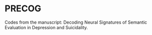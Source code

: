 # PRECOG

Codes from the manuscript: Decoding Neural Signatures of Semantic Evaluation in Depression and Suicidality.
